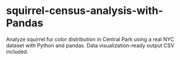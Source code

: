 # squirrel-census-analysis-with-Pandas
Analyze squirrel fur color distribution in Central Park using a real NYC dataset with Python and pandas. Data visualization-ready output CSV included.
